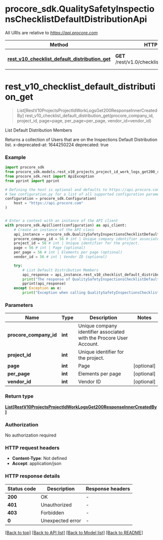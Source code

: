 # procore_sdk.QualitySafetyInspectionsChecklistDefaultDistributionApi

All URIs are relative to *https://api.procore.com*

Method | HTTP request | Description
------------- | ------------- | -------------
[**rest_v10_checklist_default_distribution_get**](QualitySafetyInspectionsChecklistDefaultDistributionApi.md#rest_v10_checklist_default_distribution_get) | **GET** /rest/v1.0/checklist/default_distribution | List Default Distribution Members


# **rest_v10_checklist_default_distribution_get**
> List[RestV10ProjectsProjectIdWorkLogsGet200ResponseInnerCreatedBy] rest_v10_checklist_default_distribution_get(procore_company_id, project_id, page=page, per_page=per_page, vendor_id=vendor_id)

List Default Distribution Members

Returns a collection of Users that are on the Inspections Default Distribution list. x-deprecated-at: 1644250224 deprecated: true

### Example


```python
import procore_sdk
from procore_sdk.models.rest_v10_projects_project_id_work_logs_get200_response_inner_created_by import RestV10ProjectsProjectIdWorkLogsGet200ResponseInnerCreatedBy
from procore_sdk.rest import ApiException
from pprint import pprint

# Defining the host is optional and defaults to https://api.procore.com
# See configuration.py for a list of all supported configuration parameters.
configuration = procore_sdk.Configuration(
    host = "https://api.procore.com"
)


# Enter a context with an instance of the API client
with procore_sdk.ApiClient(configuration) as api_client:
    # Create an instance of the API class
    api_instance = procore_sdk.QualitySafetyInspectionsChecklistDefaultDistributionApi(api_client)
    procore_company_id = 56 # int | Unique company identifier associated with the Procore User Account.
    project_id = 56 # int | Unique identifier for the project.
    page = 56 # int | Page (optional)
    per_page = 56 # int | Elements per page (optional)
    vendor_id = 56 # int | Vendor ID (optional)

    try:
        # List Default Distribution Members
        api_response = api_instance.rest_v10_checklist_default_distribution_get(procore_company_id, project_id, page=page, per_page=per_page, vendor_id=vendor_id)
        print("The response of QualitySafetyInspectionsChecklistDefaultDistributionApi->rest_v10_checklist_default_distribution_get:\n")
        pprint(api_response)
    except Exception as e:
        print("Exception when calling QualitySafetyInspectionsChecklistDefaultDistributionApi->rest_v10_checklist_default_distribution_get: %s\n" % e)
```



### Parameters


Name | Type | Description  | Notes
------------- | ------------- | ------------- | -------------
 **procore_company_id** | **int**| Unique company identifier associated with the Procore User Account. | 
 **project_id** | **int**| Unique identifier for the project. | 
 **page** | **int**| Page | [optional] 
 **per_page** | **int**| Elements per page | [optional] 
 **vendor_id** | **int**| Vendor ID | [optional] 

### Return type

[**List[RestV10ProjectsProjectIdWorkLogsGet200ResponseInnerCreatedBy]**](RestV10ProjectsProjectIdWorkLogsGet200ResponseInnerCreatedBy.md)

### Authorization

No authorization required

### HTTP request headers

 - **Content-Type**: Not defined
 - **Accept**: application/json

### HTTP response details

| Status code | Description | Response headers |
|-------------|-------------|------------------|
**200** | OK |  -  |
**401** | Unauthorized |  -  |
**403** | Forbidden |  -  |
**0** | Unexpected error |  -  |

[[Back to top]](#) [[Back to API list]](../README.md#documentation-for-api-endpoints) [[Back to Model list]](../README.md#documentation-for-models) [[Back to README]](../README.md)

